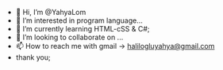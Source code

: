 - 👋 Hi, I’m @YahyaLom
- 👀 I’m interested in program language...
- 🌱 I’m currently learning HTML-cSS & C#;
- 💞️ I’m looking to collaborate on ...
- 📫 How to reach me with gmail -> halilogluyahya@gmail.com 
- thank you;

<!---
YahyaLom/YahyaLom is a ✨ special ✨ repository because its `README.md` (this file) appears on your GitHub profile.
You can click the Preview link to take a look at your changes.
--->
